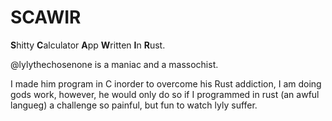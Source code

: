 # SCAWIR
**S**hitty **C**alculator **A**pp **W**ritten **I**n **R**ust.

@lylythechosenone is a maniac and a massochist.

I made him program in C inorder to overcome his Rust addiction, I am doing gods work, however, he would only do so if I programmed in rust (an awful langueg)
a challenge so painful, but fun to watch lyly suffer.

